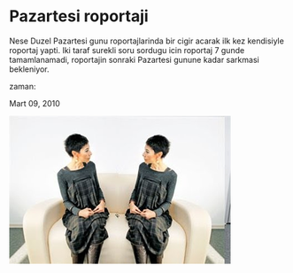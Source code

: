 # Pazartesi roportaji
Nese Duzel Pazartesi gunu roportajlarinda bir cigir acarak ilk kez kendisiyle roportaj yapti. Iki taraf surekli soru sordugu icin roportaj 7 gunde tamamlanamadi, roportajin sonraki Pazartesi gunune kadar sarkmasi bekleniyor.







zaman:

Mart 09, 2010










![](neseduzel.jpg)
